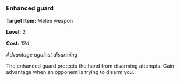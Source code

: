 ### Enhanced guard

**Target Item:** Melee weapon

**Level:** 2

**Cost:** 12d

_Advantage against disarming_

The enhanced guard protects the hand from disarming attempts. Gain advantage when an opponent is trying to disarm you.
